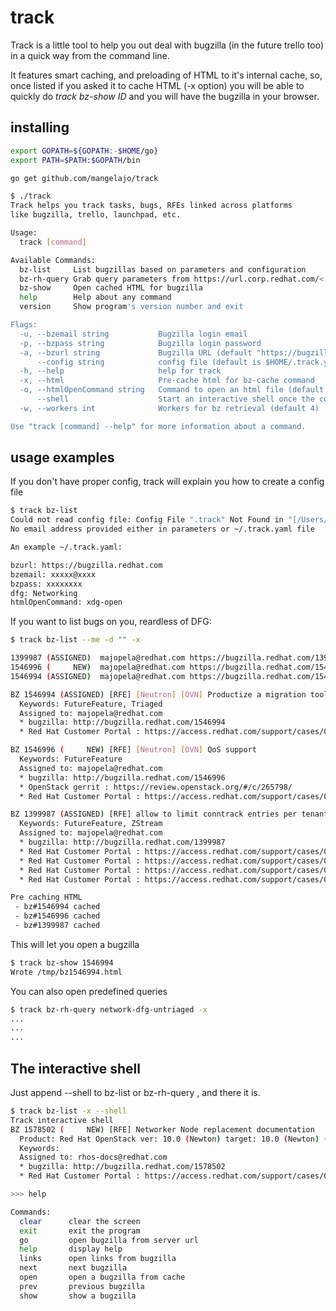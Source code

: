 # track

Track is a little tool to help you out deal with bugzilla (in the future 
trello too) in a quick way from the command line.

It features smart caching, and preloading of HTML to it's internal cache,
so, once listed if you asked it to cache HTML (-x option) you will
be able to quickly do *track bz-show ID* and you will have the bugzilla
in your browser.

## installing

```bash
export GOPATH=${GOPATH:-$HOME/go}
export PATH=$PATH:$GOPATH/bin

go get github.com/mangelajo/track

```
```bash
$ ./track
Track helps you track tasks, bugs, RFEs linked across platforms
like bugzilla, trello, launchpad, etc.

Usage:
  track [command]

Available Commands:
  bz-list     List bugzillas based on parameters and configuration
  bz-rh-query Grab query parameters from https://url.corp.redhat.com/< name >
  bz-show     Open cached HTML for bugzilla
  help        Help about any command
  version     Show program's version number and exit

Flags:
  -u, --bzemail string           Bugzilla login email
  -p, --bzpass string            Bugzilla login password
  -a, --bzurl string             Bugzilla URL (default "https://bugzilla.redhat.com")
      --config string            config file (default is $HOME/.track.yaml)
  -h, --help                     help for track
  -x, --html                     Pre-cache html for bz-cache command
  -o, --htmlOpenCommand string   Command to open an html file (default "xdg-open")
      --shell                    Start an interactive shell once the command is done
  -w, --workers int              Workers for bz retrieval (default 4)

Use "track [command] --help" for more information about a command.
```


## usage examples

If you don't have proper config, track will explain you how to create a config file
```bash
$ track bz-list
Could not read config file: Config File ".track" Not Found in "[/Users/ajo]"
No email address provided either in parameters or ~/.track.yaml file

An example ~/.track.yaml:

bzurl: https://bugzilla.redhat.com
bzemail: xxxxx@xxxx
bzpass: xxxxxxxx
dfg: Networking
htmlOpenCommand: xdg-open

```

If you want to list bugs on you, reardless of DFG:

```bash
$ track bz-list --me -d "" -x

1399987 (ASSIGNED)	majopela@redhat.com	https://bugzilla.redhat.com/1399987	   openstack-neutron	[RFE] allow to limit conntrack entries per tenant to avoid "nf_conntrack: table full, dropping packet"
1546996 (     NEW)	majopela@redhat.com	https://bugzilla.redhat.com/1546996	python-networking-ovn	[RFE] [Neutron] [OVN] QoS support
1546994 (ASSIGNED)	majopela@redhat.com	https://bugzilla.redhat.com/1546994	python-networking-ovn	[RFE] [Neutron] [OVN] Productize a migration tool from ML2/OVS to OVN

BZ 1546994 (ASSIGNED) [RFE] [Neutron] [OVN] Productize a migration tool from ML2/OVS to OVN
  Keywords: FutureFeature, Triaged
  Assigned to: majopela@redhat.com
  * bugzilla: http://bugzilla.redhat.com/1546994
  * Red Hat Customer Portal : https://access.redhat.com/support/cases/02058676

BZ 1546996 (     NEW) [RFE] [Neutron] [OVN] QoS support
  Keywords: FutureFeature
  Assigned to: majopela@redhat.com
  * bugzilla: http://bugzilla.redhat.com/1546996
  * OpenStack gerrit : https://review.openstack.org/#/c/265798/
  * Red Hat Customer Portal : https://access.redhat.com/support/cases/02058676

BZ 1399987 (ASSIGNED) [RFE] allow to limit conntrack entries per tenant to avoid "nf_conntrack: table full, dropping packet"
  Keywords: FutureFeature, ZStream
  Assigned to: majopela@redhat.com
  * bugzilla: http://bugzilla.redhat.com/1399987
  * Red Hat Customer Portal : https://access.redhat.com/support/cases/02037820
  * Red Hat Customer Portal : https://access.redhat.com/support/cases/01973106
  * Red Hat Customer Portal : https://access.redhat.com/support/cases/01955752
  * Red Hat Customer Portal : https://access.redhat.com/support/cases/01747905

Pre caching HTML
 - bz#1546994 cached
 - bz#1546996 cached
 - bz#1399987 cached
```

This will let you open a bugzilla
```bash
$ track bz-show 1546994
Wrote /tmp/bz1546994.html
```

You can also open predefined queries
```bash
$ track bz-rh-query network-dfg-untriaged -x
...
...
...

```

## The interactive shell

Just append --shell to bz-list or bz-rh-query , and there it is.
```bash
$ track bz-list -x --shell
Track interactive shell
BZ 1578502 (     NEW) [RFE] Networker Node replacement documentation
  Product: Red Hat OpenStack ver: 10.0 (Newton) target: 10.0 (Newton) (---)
  Keywords:
  Assigned to: rhos-docs@redhat.com
  * bugzilla: http://bugzilla.redhat.com/1578502
  * Red Hat Customer Portal : https://access.redhat.com/support/cases/02101007

>>> help

Commands:
  clear      clear the screen
  exit       exit the program
  go         open bugzilla from server url
  help       display help
  links      open links from bugzilla
  next       next bugzilla
  open       open a bugzilla from cache
  prev       previous bugzilla
  show       show a bugzilla
```